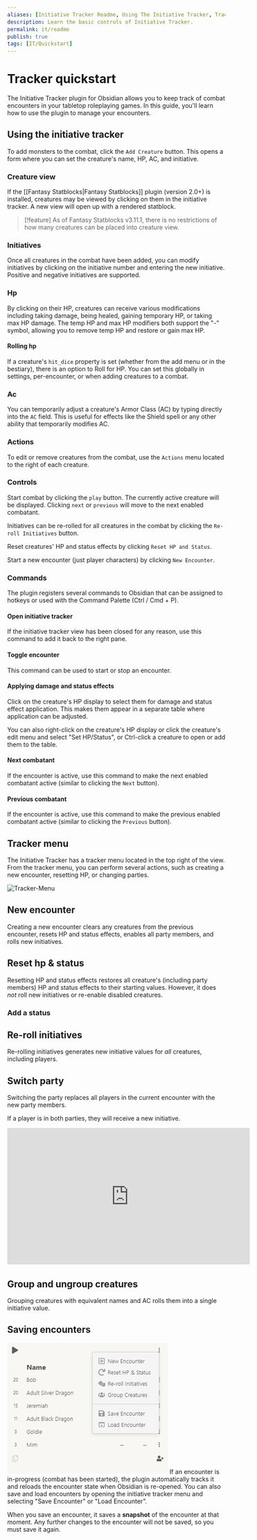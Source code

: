 ```yaml
---
aliases: [Initiative Tracker Readme, Using The Initiative Tracker, Tracker Quickstart]
description: Learn the basic controls of Initiative Tracker.
permalink: it/readme
publish: true
tags: [IT/Quickstart]
---
```


# Tracker quickstart

The Initiative Tracker plugin for Obsidian allows you to keep track of combat encounters in your tabletop roleplaying games. In this guide, you'll learn how to use the plugin to manage your encounters.

## Using the initiative tracker

To add monsters to the combat, click the `Add Creature` button. This opens a form where you can set the creature's name, HP, AC, and initiative.

### Creature view

If the [[Fantasy Statblocks|Fantasy Statblocks]] plugin (version 2.0+) is installed, creatures may be viewed by clicking on them in the initiative tracker. A new view will open up with a rendered statblock.

> [!feature] As of Fantasy Statblocks v3.11.1, there is no restrictions of how many creatures can be placed into creature view.

### Initiatives

Once all creatures in the combat have been added, you can modify initiatives by clicking on the initiative number and entering the new initiative. Positive and negative initiatives are supported.

### Hp

By clicking on their HP, creatures can receive various modifications including taking damage, being healed, gaining temporary HP, or taking max HP damage. The temp HP and max HP modifiers both support the "-" symbol, allowing you to remove temp HP and restore or gain max HP.

#### Rolling hp

If a creature's `hit_dice` property is set (whether from the add menu or in the bestiary), there is an option to Roll for HP. You can set this globally in settings, per-encounter, or when adding creatures to a combat.

### Ac

You can temporarily adjust a creature's Armor Class (AC) by typing directly into the `AC` field. This is useful for effects like the Shield spell or any other ability that temporarily modifies AC.

### Actions

To edit or remove creatures from the combat, use the `Actions` menu located to the right of each creature.

### Controls

Start combat by clicking the `play` button. The currently active creature will be displayed. Clicking `next` or `previous` will move to the next enabled combatant.

Initiatives can be re-rolled for all creatures in the combat by clicking the `Re-roll Initiatives` button.

Reset creatures' HP and status effects by clicking `Reset HP and Status`.

Start a new encounter (just player characters) by clicking `New Encounter`.

### Commands

The plugin registers several commands to Obsidian that can be assigned to hotkeys or used with the Command Palette (Ctrl / Cmd + P).

#### Open initiative tracker

If the initiative tracker view has been closed for any reason, use this command to add it back to the right pane.

#### Toggle encounter

This command can be used to start or stop an encounter.

#### Applying damage and status effects

Click on the creature's HP display to select them for damage and status effect application. This makes them appear in a separate table where application can be adjusted.

You can also right-click on the creature's HP display or click the creature's edit menu and select "Set HP/Status", or Ctrl-click a creature to open or add them to the table.

#### Next combatant

If the encounter is active, use this command to make the next enabled combatant active (similar to clicking the `Next` button).

#### Previous combatant

If the encounter is active, use this command to make the previous enabled combatant active (similar to clicking the `Previous` button).

## Tracker menu

The Initiative Tracker has a tracker menu located in the top right of the view. From the tracker menu, you can perform several actions, such as creating a new encounter, resetting HP, or changing parties.

![Tracker-Menu](https://github.com/javalent/initiative-tracker/blob/main/publish/images/menu.gif?raw=true)

## New encounter

Creating a new encounter clears any creatures from the previous encounter, resets HP and status effects, enables all party members, and rolls new initiatives.

## Reset hp & status

Resetting HP and status effects restores all creature's (including party members) HP and status effects to their starting values. However, it does *not* roll new initiatives or re-enable disabled creatures.

### Add a status

## Re-roll initiatives

Re-rolling initiatives generates new initiative values for *all* creatures, including players.

## Switch party

Switching the party replaces all players in the current encounter with the new party members. 

If a player is in both parties, they will receive a new initiative.


<iframe width="560" height="315" src="https://www.youtube-nocookie.com/embed/yOOEuWCXEFI" title="YouTube video player" frameborder="0" allow="accelerometer; autoplay; clipboard-write; encrypted-media; gyroscope; picture-in-picture; web-share" allowfullscreen></iframe>

## Group and ungroup creatures

Grouping creatures with equivalent names and AC rolls them into a single initiative value.

## Saving encounters

![float-right](publish/images/IMG-Tracker%20Quickstart.png) If an encounter is in-progress (combat has been started), the plugin automatically tracks it and reloads the encounter state when Obsidian is re-opened. You can also save and load encounters by opening the initiative tracker menu and selecting "Save Encounter" or "Load Encounter". 

When you save an encounter, it saves a **snapshot** of the encounter at that moment. Any further changes to the encounter will not be saved, so you must save it again.

